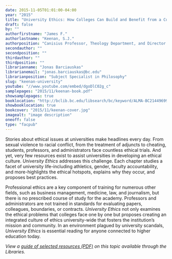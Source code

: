 ```yaml
---
date: 2015-11-05T01:01:00-04:00
year: "2015"
title: "University Ethics: How Colleges Can Build and Benefit from a Culture of Ethics"
draft: false
by: ""
authorfirstname: "James F."
authorlastname: "Keenan, S.J."
authorposition: "Canisius Professor, Theology Department, and Director of the Jesuit Institute"
secondauthor: ""
secondposition: ""
thirdauthor: ""
thirdposition: ""
librarianname: "Jonas Barciauskas"
librarianemail: "jonas.barciauskas@bc.edu"
librarianposition: "Subject Specialist in Philosophy"
slug: "keenan-university"
youtube: "//www.youtube.com/embed/dgoDlC02g_c"
samplepages: "2015/11/keenan-book.pdf"
showsamplepages: true
booklocation: "http://bclib.bc.edu/libsearch/bc/keyword/ALMA-BC21449699840001021"
showbooklocation: true
bookcover: "2015/11/keenan-cover.jpg"
imagealt: "image description"
oneoff: false
type: "facpub"
---
```


Stories about ethical issues at universities make headlines every day. From sexual violence to racial conflict, from the treatment of adjuncts to cheating, students, professors, and administrators face countless ethical trials. And yet, very few resources exist to assist universities in developing an ethical culture. <em>University Ethics</em> addresses this challenge. Each chapter studies a facet of university life-including athletics, gender, faculty accountability, and more-highlights the ethical hotspots, explains why they occur, and proposes best practices.

Professional ethics are a key component of training for numerous other fields, such as business management, medicine, law, and journalism, but there is no prescribed course of study for the academy. Professors and administrators are not trained in standards for evaluating papers, colleagues, boundaries, or contracts. <em>University Ethics</em> not only examines the ethical problems that colleges face one by one but proposes creating an integrated culture of ethics university-wide that fosters the institution’s mission and community. In an environment plagued by university scandals, <em>University Ethics</em> is essential reading for anyone connected to higher education today.

<em>View a <a href="https://library.bc.edu/images/facpub/2015/11/keenan-guide.pdf" target="_blank" rel="noopener">guide of selected resources (PDF)</a> on this topic available through the Libraries. </em>
